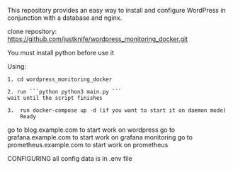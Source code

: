 This repository provides an easy way to install and configure WordPress in conjunction with a database and nginx.



clone repository: https://github.com/justknife/wordpress_monitoring_docker.git

You must install python before use it 

   Using:

    1. cd wordpress_monitoring_docker

    2. run ```python python3 main.py ```
    wait until the script finishes

    3.  run docker-compose up -d (if you want to start it on daemon mode)
        Ready
go to blog.example.com to start work on wordpress
go to grafana.example.com to start work on grafana monitoring
go to prometheus.example.com to start work on prometheus

CONFIGURING
all config data is in .env file 

